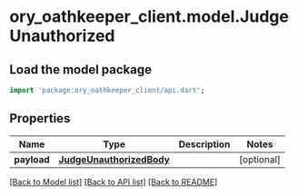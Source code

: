# ory_oathkeeper_client.model.JudgeUnauthorized

## Load the model package
```dart
import 'package:ory_oathkeeper_client/api.dart';
```

## Properties
Name | Type | Description | Notes
------------ | ------------- | ------------- | -------------
**payload** | [**JudgeUnauthorizedBody**](JudgeUnauthorizedBody.md) |  | [optional] 

[[Back to Model list]](../README.md#documentation-for-models) [[Back to API list]](../README.md#documentation-for-api-endpoints) [[Back to README]](../README.md)


